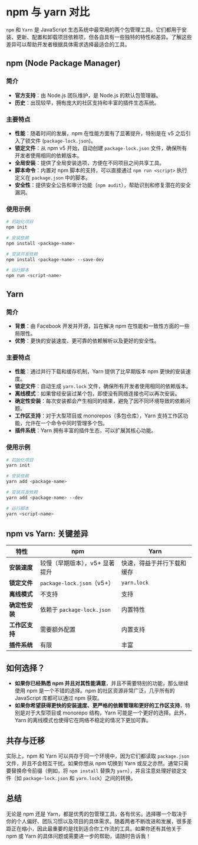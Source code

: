 # npm 与 yarn 对比

`npm` 和 `Yarn` 是 JavaScript 生态系统中最常用的两个包管理工具。它们都用于安装、更新、配置和卸载项目依赖项，但各自具有一些独特的特性和差异。了解这些差异可以帮助开发者根据具体需求选择最适合的工具。

## npm (Node Package Manager)

### 简介

- **官方支持**：由 Node.js 团队维护，是 Node.js 的默认包管理器。
- **历史**：出现较早，拥有庞大的社区支持和丰富的插件生态系统。

### 主要特点

- **性能**：随着时间的发展，npm 在性能方面有了显著提升，特别是在 v5 之后引入了锁文件 (`package-lock.json`)。
- **锁定文件**：从 npm v5 开始，自动创建 `package-lock.json` 文件，确保所有开发者使用相同的依赖版本。
- **全局安装**：提供了全局安装选项，方便在不同项目之间共享工具。
- **脚本命令**：内置对 npm 脚本的支持，可以直接通过 `npm run <script>` 执行定义在 `package.json` 中的脚本。
- **安全性**：提供安全公告和审计功能（`npm audit`），帮助识别和修复潜在的安全漏洞。

### 使用示例

```bash
# 初始化项目
npm init

# 安装依赖
npm install <package-name>

# 安装开发依赖
npm install <package-name> --save-dev

# 运行脚本
npm run <script-name>
```

## Yarn

### 简介

- **背景**：由 Facebook 开发并开源，旨在解决 npm 在性能和一致性方面的一些局限性。
- **优势**：更快的安装速度、更可靠的依赖解析以及更好的安全性。

### 主要特点

- **性能**：通过并行下载和缓存机制，Yarn 提供了比早期版本 npm 更快的安装速度。
- **锁定文件**：自动生成 `yarn.lock` 文件，确保所有开发者使用相同的依赖版本。
- **离线模式**：如果曾经安装过某个包，即使没有网络连接也可以再次安装。
- **确定性安装**：每次安装都会产生相同的结果，避免了因不同环境导致的依赖问题。
- **工作区支持**：对于大型项目或 monorepos（多包仓库），Yarn 支持工作区功能，允许在一个命令中同时管理多个包。
- **插件系统**：Yarn 拥有丰富的插件生态，可以扩展其核心功能。

### 使用示例

```bash
# 初始化项目
yarn init

# 安装依赖
yarn add <package-name>

# 安装开发依赖
yarn add <package-name> --dev

# 运行脚本
yarn <script-name>
```

## npm vs Yarn: 关键差异

| 特性           | npm                            | Yarn                       |
| -------------- | ------------------------------ | -------------------------- |
| **安装速度**   | 较慢（早期版本），v5+ 显著提升 | 快速，得益于并行下载和缓存 |
| **锁定文件**   | `package-lock.json`（v5+）     | `yarn.lock`                |
| **离线模式**   | 不支持                         | 支持                       |
| **确定性安装** | 依赖于 `package-lock.json`     | 内置特性                   |
| **工作区支持** | 需要额外配置                   | 内置支持                   |
| **插件系统**   | 有限                           | 丰富                       |

## 如何选择？

- **如果你已经熟悉 npm 并且对其性能满意**，并且不需要特别的功能，那么继续使用 npm 是一个不错的选择。npm 的社区资源非常广泛，几乎所有的 JavaScript 库都可以通过 npm 获取。
- **如果你希望获得更快的安装速度、更严格的依赖管理和更好的工作区支持**，特别是对于大型项目或 monorepo 结构，Yarn 可能是一个更好的选择。此外，Yarn 的离线模式也使得它在网络不稳定的情况下更加可靠。

## 共存与迁移

实际上，npm 和 Yarn 可以共存于同一个环境中，因为它们都读取 `package.json` 文件，并且不会相互干扰。如果你想从 npm 切换到 Yarn 或反之亦然，通常只需要替换命令前缀（例如，将 `npm install` 替换为 `yarn`），并且注意处理好锁定文件（如 `package-lock.json` 和 `yarn.lock`）之间的转换。

## 总结

无论是 npm 还是 Yarn，都是优秀的包管理工具，各有优劣。选择哪一个取决于你的个人偏好、团队习惯以及项目的具体需求。随着两者不断改进和发展，很多差距正在缩小，因此最重要的是找到适合你工作流的工具。如果你还有其他关于 npm 或 Yarn 的具体问题或需要进一步的帮助，请随时告诉我！

